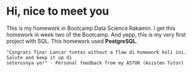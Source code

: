 # Hi, nice to meet you
This is my homework in Bootcamp Data Science Rakamin. I get this homework in week two of the Bootcamp. And yepp, this is my very first project with SQL. This homework used **PostgreSQL**.


    "Congrats Tina! Lancar tuntas without a flaw di homework kali ini. Salute and keep it up di
    seterusnya yo!" - Personal feedback from my ASTOR (Asisten Tutor) 
